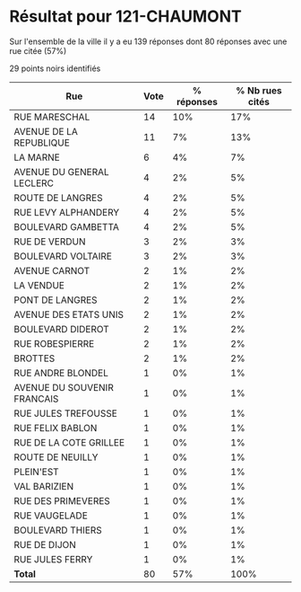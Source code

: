 # Résultat pour 121-CHAUMONT

Sur l'ensemble de la ville il y a eu 139 réponses dont 80 réponses avec une rue citée (57%)

29 points noirs identifiés

| Rue | Vote | % réponses | % Nb rues cités|
|-----|------|------------|----------------|
| RUE MARESCHAL | 14 | 10% | 17%|
| AVENUE DE LA REPUBLIQUE | 11 | 7% | 13%|
| LA MARNE | 6 | 4% | 7%|
| AVENUE DU GENERAL LECLERC | 4 | 2% | 5%|
| ROUTE DE LANGRES | 4 | 2% | 5%|
| RUE LEVY ALPHANDERY | 4 | 2% | 5%|
| BOULEVARD GAMBETTA | 4 | 2% | 5%|
| RUE DE VERDUN | 3 | 2% | 3%|
| BOULEVARD VOLTAIRE | 3 | 2% | 3%|
| AVENUE CARNOT | 2 | 1% | 2%|
| LA VENDUE | 2 | 1% | 2%|
| PONT DE LANGRES | 2 | 1% | 2%|
| AVENUE DES ETATS UNIS | 2 | 1% | 2%|
| BOULEVARD DIDEROT | 2 | 1% | 2%|
| RUE ROBESPIERRE | 2 | 1% | 2%|
| BROTTES | 2 | 1% | 2%|
| RUE ANDRE BLONDEL | 1 | 0% | 1%|
| AVENUE DU SOUVENIR FRANCAIS | 1 | 0% | 1%|
| RUE JULES TREFOUSSE | 1 | 0% | 1%|
| RUE FELIX BABLON | 1 | 0% | 1%|
| RUE DE LA COTE GRILLEE | 1 | 0% | 1%|
| ROUTE DE NEUILLY | 1 | 0% | 1%|
| PLEIN'EST | 1 | 0% | 1%|
| VAL BARIZIEN | 1 | 0% | 1%|
| RUE DES PRIMEVERES | 1 | 0% | 1%|
| RUE VAUGELADE | 1 | 0% | 1%|
| BOULEVARD THIERS | 1 | 0% | 1%|
| RUE DE DIJON | 1 | 0% | 1%|
| RUE JULES FERRY | 1 | 0% | 1%|
| **Total** | 80 | 57% | 100%|
